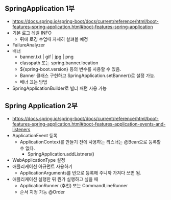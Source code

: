 ## SpringApplication 1부
- https://docs.spring.io/spring-boot/docs/current/reference/html/boot-features-spring-application.html#boot-features-spring-application
- 기본 로그 레벨 INFO
    * 뒤에 로깅 수업때 자세히 살펴볼 예정
- FailureAnalyzer
- 배너
    * banner.txt | gif | jpg | png
    * classpath 또는 spring.banner.location
    * ${spring-boot.version} 등의 변수를 사용할 수 있음.
    * Banner 클래스 구현하고 SpringApplication.setBanner()로 설정 가능.
    * 배너 끄는 방법
- SpringApplicationBuilder로 빌더 패턴 사용 가능

## Spring Application 2부
- https://docs.spring.io/spring-boot/docs/current/reference/html/boot-features-spring-application.html#boot-features-application-events-and-listeners
- ApplicationEvent 등록
  * ApplicationContext를 만들기 전에 사용하는 리스너는 @Bean으로 등록할 수 없다.
    * SpringApplication.addListners()
- WebApplicationType 설정
- 애플리케이션 아규먼트 사용하기
  * ApplicationArguments를 빈으로 등록해 주니까 가져다 쓰면 됨.
- 애플리케이션 실행한 뒤 뭔가 실행하고 싶을 때
  * ApplicationRunner (추천) 또는 CommandLineRunner
  * 순서 지정 가능 @Order